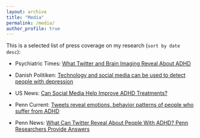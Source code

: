 ```yaml
---
layout: archive
title: "Media"
permalink: /media/
author_profile: true
---
```


This is a selected list of press coverage on my research (`sort by date desc`):

+ Psychiatric Times: [What Twitter and Brain Imaging Reveal About ADHD](http://www.psychiatrictimes.com/adhd/what-twitter-and-brain-imaging-reveal-about-adhd)

+ Danish Politiken: [Technology and social media can be used to detect people with depression](https://politiken.dk/viden/Tech/art6247436/Teknologi-og-sociale-medier-kan-bruges-til-at-opdage-folk-med-depression)

+ US News: [Can Social Media Help Improve ADHD Treatments?](https://health.usnews.com/health-care/patient-advice/articles/2017-12-06/can-social-media-help-improve-adhd-treatments)

+ Penn Current: [Tweets reveal emotions, behavior patterns of people who suffer from ADHD](https://penncurrent.upenn.edu/news/tweets-reveal-emotions-behavior-patterns-of-people-who-suffer-from-adhd)

+ Penn News: [What Can Twitter Reveal About People With ADHD? Penn Researchers Provide Answers](https://news.upenn.edu/news/what-can-twitter-reveal-about-people-adhd-penn-researchers-provide-answers)
